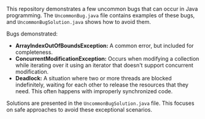 This repository demonstrates a few uncommon bugs that can occur in Java programming.  The `UncommonBug.java` file contains examples of these bugs, and `UncommonBugSolution.java` shows how to avoid them.

Bugs demonstrated:

* **ArrayIndexOutOfBoundsException:** A common error, but included for completeness.
* **ConcurrentModificationException:** Occurs when modifying a collection while iterating over it using an iterator that doesn't support concurrent modification.
* **Deadlock:** A situation where two or more threads are blocked indefinitely, waiting for each other to release the resources that they need.  This often happens with improperly synchronized code.

Solutions are presented in the `UncommonBugSolution.java` file.  This focuses on safe approaches to avoid these exceptional scenarios.